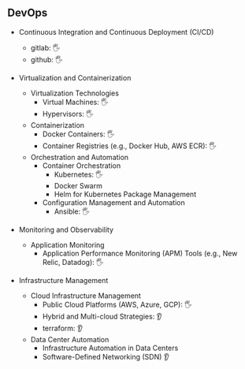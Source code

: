 ## DevOps

- Continuous Integration and Continuous Deployment (CI/CD)
    - gitlab: 🖐️
    - github: 🖐️

- Virtualization and Containerization
    - Virtualization Technologies
        - Virtual Machines: 🖐️
        - Hypervisors: 🖐️
    - Containerization
        - Docker Containers: 🖐️
        - Container Registries (e.g., Docker Hub, AWS ECR): 🖐️
    - Orchestration and Automation
        - Container Orchestration
            - Kubernetes: 🖐️
            - Docker Swarm
            - Helm for Kubernetes Package Management
        - Configuration Management and Automation
            - Ansible: 🖐️

- Monitoring and Observability
    - Application Monitoring
        - Application Performance Monitoring (APM) Tools (e.g., New Relic, Datadog): 🖐️

- Infrastructure Management
    - Cloud Infrastructure Management
        - Public Cloud Platforms (AWS, Azure, GCP): 🖐️
        - Hybrid and Multi-cloud Strategies: 👂
        - terraform: 👂
    - Data Center Automation
        - Infrastructure Automation in Data Centers
        - Software-Defined Networking (SDN) 👂
  